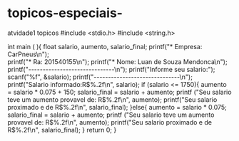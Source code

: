 # topicos-especiais-
atvidade1 topicos
#include <stdio.h>
#include <string.h>


int main ( ){
		float salario, aumento, salario_final;
		printf("* Empresa: CarPneus\n");	
		printf("* Ra: 201540155\n");
		printf("* Nome: Luan de Souza Mendonca\n");
		printf("------------------------------\n");
		printf("Informe seu salario:");
		scanf("%f", &salario);
		printf("------------------------------\n");
		printf("Salario informado:R$%.2f\n", salario);
		if (salario <= 1750){
			aumento = salario * 0.075 + 150;
			salario_final = salario + aumento;
			printf ("Seu salario teve um aumento provavel de: R$%.2f\n", aumento);
			printf("Seu salario proximado e de R$%.2f\n", salario_final);
		}else{
			aumento = salario * 0.075;
			salario_final = salario + aumento;
			printf ("Seu salario teve um aumento provavel de: R$%.2f\n", aumento);
			printf("Seu salario proximado e de R$%.2f\n", salario_final);
		}
		return 0;
}
